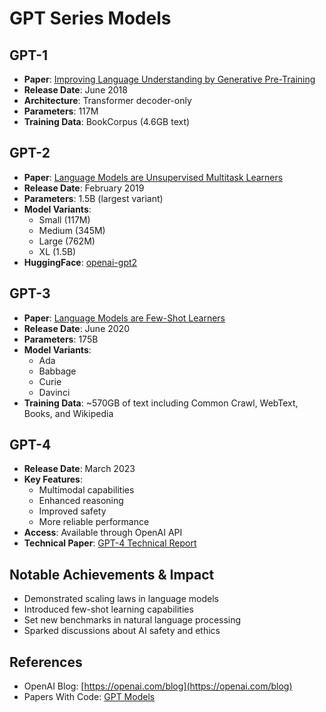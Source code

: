# GPT Series Models

## GPT-1
- **Paper**: [Improving Language Understanding by Generative Pre-Training](https://cdn.openai.com/research-covers/language-unsupervised/language_understanding_paper.pdf)
- **Release Date**: June 2018
- **Architecture**: Transformer decoder-only
- **Parameters**: 117M
- **Training Data**: BookCorpus (4.6GB text)

## GPT-2
- **Paper**: [Language Models are Unsupervised Multitask Learners](https://cdn.openai.com/better-language-models/language_models_are_unsupervised_multitask_learners.pdf)
- **Release Date**: February 2019
- **Parameters**: 1.5B (largest variant)
- **Model Variants**: 
  - Small (117M)
  - Medium (345M)
  - Large (762M)
  - XL (1.5B)
- **HuggingFace**: [openai-gpt2](https://huggingface.co/gpt2)

## GPT-3
- **Paper**: [Language Models are Few-Shot Learners](https://arxiv.org/abs/2005.14165)
- **Release Date**: June 2020
- **Parameters**: 175B
- **Model Variants**:
  - Ada
  - Babbage
  - Curie
  - Davinci
- **Training Data**: ~570GB of text including Common Crawl, WebText, Books, and Wikipedia

## GPT-4
- **Release Date**: March 2023
- **Key Features**:
  - Multimodal capabilities
  - Enhanced reasoning
  - Improved safety
  - More reliable performance
- **Access**: Available through OpenAI API
- **Technical Paper**: [GPT-4 Technical Report](https://arxiv.org/abs/2303.08774)

## Notable Achievements & Impact
- Demonstrated scaling laws in language models
- Introduced few-shot learning capabilities
- Set new benchmarks in natural language processing
- Sparked discussions about AI safety and ethics

## References
- OpenAI Blog: [https://openai.com/blog](https://openai.com/blog)
- Papers With Code: [GPT Models](https://paperswithcode.com/method/gpt)
